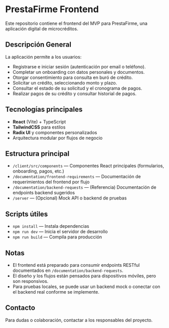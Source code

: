 # PrestaFirme Frontend

Este repositorio contiene el frontend del MVP para PrestaFirme, una aplicación digital de microcréditos.

## Descripción General

La aplicación permite a los usuarios:
- Registrarse e iniciar sesión (autenticación por email o teléfono).
- Completar un onboarding con datos personales y documentos.
- Otorgar consentimiento para consulta en buró de crédito.
- Solicitar un crédito, seleccionando monto y plazo.
- Consultar el estado de su solicitud y el cronograma de pagos.
- Realizar pagos de su crédito y consultar historial de pagos.

## Tecnologías principales
- **React** (Vite) + TypeScript
- **TailwindCSS** para estilos
- **Radix UI** y componentes personalizados
- Arquitectura modular por flujos de negocio

## Estructura principal

- `/client/src/components` — Componentes React principales (formularios, onboarding, pagos, etc.)
- `/documentation/frontend-requirements` — Documentación de requerimientos del frontend por flujo
- `/documentation/backend-requests` — (Referencia) Documentación de endpoints backend sugeridos
- `/server` — (Opcional) Mock API o backend de pruebas

## Scripts útiles

- `npm install` — Instala dependencias
- `npm run dev` — Inicia el servidor de desarrollo
- `npm run build` — Compila para producción

## Notas
- El frontend está preparado para consumir endpoints RESTful documentados en `/documentation/backend-requests`.
- El diseño y los flujos están pensados para dispositivos móviles, pero son responsivos.
- Para pruebas locales, se puede usar un backend mock o conectar con el backend real conforme se implemente.

## Contacto
Para dudas o colaboración, contactar a los responsables del proyecto.
